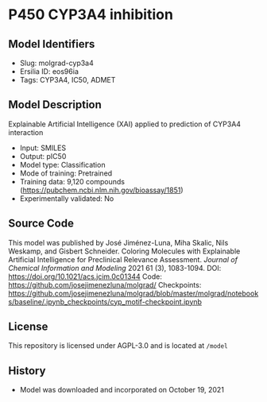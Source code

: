 # P450 CYP3A4 inhibition

## Model Identifiers
- Slug: molgrad-cyp3a4 
- Ersilia ID: eos96ia
- Tags: CYP3A4,	IC50,	ADMET

## Model Description
Explainable Artificial Intelligence (XAI) applied to prediction of CYP3A4 interaction 
- Input: SMILES 
- Output: pIC50 
- Model type: Classification
- Mode of training: Pretrained
- Training data: 9,120 compounds (https://pubchem.ncbi.nlm.nih.gov/bioassay/1851) 
- Experimentally validated: No 

## Source Code
This model was published by José Jiménez-Luna, Miha Skalic, Nils Weskamp, and Gisbert Schneider. Coloring Molecules with Explainable Artificial Intelligence for Preclinical Relevance Assessment. *Journal of Chemical Information and Modeling* 2021 61 (3), 1083-1094. DOI: https://doi.org/10.1021/acs.jcim.0c01344
Code: https://github.com/josejimenezluna/molgrad/
Checkpoints: https://github.com/josejimenezluna/molgrad/blob/master/molgrad/notebooks/baseline/.ipynb_checkpoints/cyp_motif-checkpoint.ipynb

## License
This repository is licensed under AGPL-3.0 and is located at `/model`

## History
- Model was downloaded and incorporated on October 19, 2021
